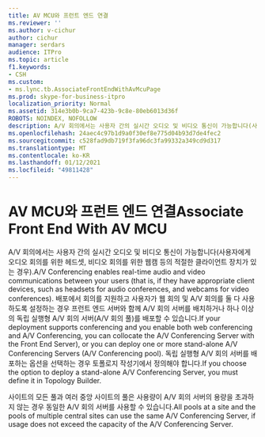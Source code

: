 ```yaml
---
title: AV MCU와 프런트 엔드 연결
ms.reviewer: ''
ms.author: v-cichur
author: cichur
manager: serdars
audience: ITPro
ms.topic: article
f1.keywords:
- CSH
ms.custom:
- ms.lync.tb.AssociateFrontEndWithAvMcuPage
ms.prod: skype-for-business-itpro
localization_priority: Normal
ms.assetid: 314e3b0b-9ca7-423b-9c8e-80eb6013d36f
ROBOTS: NOINDEX, NOFOLLOW
description: A/V 회의에서는 사용자 간의 실시간 오디오 및 비디오 통신이 가능합니다(사용자에게 오디오 회의를 위한 헤드셋, 비디오 회의를 위한 웹캠 등의 적절한 클라이언트 장치가 있는 경우). 배포에서 회의를 지원하고 사용자가 웹 회의 및 A/V 회의를 둘 다 사용하도록 설정하는 경우 프런트 엔드 서버와 함께 A/V 회의 서버를 배치하거나 하나 이상의 독립 실행형 A/V 회의 서버(A/V 회의 풀)를 배포할 수 있습니다. 독립 실행형 A/V 회의 서버를 배포하는 옵션을 선택하는 경우 토폴로지 작성기에서 정의해야 합니다.
ms.openlocfilehash: 24aec4c97b1d9a0f30ef8e775d04b93d7de4fec2
ms.sourcegitcommit: c528fad9db719f3fa96dc3fa99332a349cd9d317
ms.translationtype: MT
ms.contentlocale: ko-KR
ms.lasthandoff: 01/12/2021
ms.locfileid: "49811428"
---
```

# <a name="associate-front-end-with-av-mcu"></a><span data-ttu-id="a1182-105">AV MCU와 프런트 엔드 연결</span><span class="sxs-lookup"><span data-stu-id="a1182-105">Associate Front End With AV MCU</span></span>
 
<span data-ttu-id="a1182-106">A/V 회의에서는 사용자 간의 실시간 오디오 및 비디오 통신이 가능합니다(사용자에게 오디오 회의를 위한 헤드셋, 비디오 회의를 위한 웹캠 등의 적절한 클라이언트 장치가 있는 경우).</span><span class="sxs-lookup"><span data-stu-id="a1182-106">A/V Conferencing enables real-time audio and video communications between your users (that is, if they have appropriate client devices, such as headsets for audio conferences, and webcams for video conferences).</span></span> <span data-ttu-id="a1182-107">배포에서 회의를 지원하고 사용자가 웹 회의 및 A/V 회의를 둘 다 사용하도록 설정하는 경우 프런트 엔드 서버와 함께 A/V 회의 서버를 배치하거나 하나 이상의 독립 실행형 A/V 회의 서버(A/V 회의 풀)를 배포할 수 있습니다.</span><span class="sxs-lookup"><span data-stu-id="a1182-107">If your deployment supports conferencing and you enable both web conferencing and A/V Conferencing, you can collocate the A/V Conferencing Server with the Front End Server), or you can deploy one or more stand-alone A/V Conferencing Servers (A/V Conferencing pool).</span></span> <span data-ttu-id="a1182-108">독립 실행형 A/V 회의 서버를 배포하는 옵션을 선택하는 경우 토폴로지 작성기에서 정의해야 합니다.</span><span class="sxs-lookup"><span data-stu-id="a1182-108">If you choose the option to deploy a stand-alone A/V Conferencing Server, you must define it in Topology Builder.</span></span>
  
<span data-ttu-id="a1182-109">사이트의 모든 풀과 여러 중앙 사이트의 풀은 사용량이 A/V 회의 서버의 용량을 초과하지 않는 경우 동일한 A/V 회의 서버를 사용할 수 있습니다.</span><span class="sxs-lookup"><span data-stu-id="a1182-109">All pools at a site and the pools of multiple central sites can use the same A/V Conferencing Server, if usage does not exceed the capacity of the A/V Conferencing Server.</span></span> 
  

